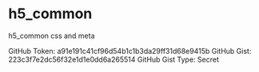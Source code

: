 # h5_common
h5_common css and meta


GitHub Token: a91e191c41cf96d54b1c1b3da29ff31d68e9415b
GitHub Gist: 223c3f7e2dc56f32e1d1e0dd6a265514
GitHub Gist Type: Secret
